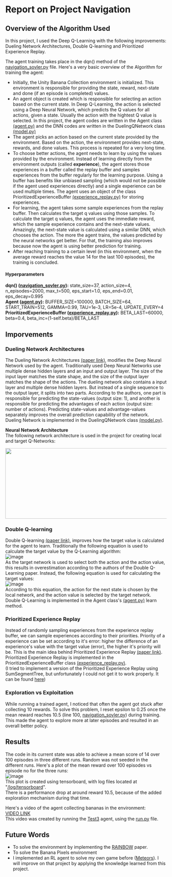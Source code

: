 # Report on Project Navigation

## Overview of the Algorithm Used

In this project, I used the Deep Q-Learning with the following improvements: Dueling Network Architectures, Double Q-learning and Prioritized Experience Replay.  

The agent training takes place in the dqn() method of the [navigation_sovler.py](https://github.com/fahimfss/RL/blob/master/ProjectNavigationMain/navigation_sovler.py) file. Here's a very basic overview of the Algorithm for training the agent:
- Initially, the Unity Banana Collection environment is initialized. This environment is responsible for providing the state, reward, next-state and done (if an episode is completed) values.
- An agent object is created which is responsible for selecting an action based on the current state. In Deep Q-Learning, the action is selected using a Deep Neural Network, which predicts the Q values for all actions, given a state. Usually the action with the hightest Q value is selected. In this project, the agent codes are written in the Agent class [(agent.py)](https://github.com/fahimfss/RL/blob/master/ProjectNavigationMain/agent.py) and the DNN codes are written in the DuelingQNetwork class [(model.py)](https://github.com/fahimfss/RL/blob/master/ProjectNavigationMain/model.py)
- The agent picks an action based on the current state provided by the environment. Based on the action, the environment provides next-state, rewards, and done values. This process is repeated for a very long time. 
- To choose better actions, the agent needs to learn by using the values provided by the environment. Instead of learning directly from the environment outputs (called **experience**), the agent stores those experiences in a buffer called the replay buffer and samples experiences from the buffer regularly for the learning purpose. Using a buffer has benefits like unbiased sampling (which would not be possible if the agent used experiences directly) and a single experience can be used multiple times. The agent uses an object of the class PrioritizedExperienceBuffer [(experience_replay.py)](https://github.com/fahimfss/RL/blob/master/ProjectNavigationMain/experience_replay.py) for storing experiences.
- For learning, the agent takes some sample experiences from the replay buffer. Then calculates the target q values using those samples. To calculate the target q values, the agent uses the immediate reward, which the sample experience contains and the next-state values. Amazingly, the next-state value is calculated using a similar DNN, which chooses the action. The more the agent trains, the values predicted by the neural networks get better. For that, the training also improves because now the agent is using better prediction for training. 
- After reaching training to a certain level (in this environment, when the average reward reaches the value 14 for the last 100 episodes), the training is concluded. 

#### Hyperparameters
**dqn() ([navigation_sovler.py](https://github.com/fahimfss/RL/blob/master/ProjectNavigationMain/navigation_sovler.py)):** state_size=37, action_size=4, n_episodes=2000, max_t=500, eps_start=1.0, eps_end=0.01, eps_decay=0.995  
**Agent ([agent.py](https://github.com/fahimfss/RL/blob/master/ProjectNavigationMain/agent.py)):** BUFFER_SIZE=100000, BATCH_SIZE=64, START_TRAIN=512, GAMMA=0.99, TAU=1e-3, LR=5e-4, UPDATE_EVERY=4  
**PrioritizedExperienceBuffer ([experience_replay.py](https://github.com/fahimfss/RL/blob/master/ProjectNavigationMain/experience_replay.py)):** BETA_LAST=60000, beta=0.4, beta_inc=(1-self.beta)/BETA_LAST

## Imporvements
### Dueling Network Architectures
The Dueling Network Architectures [(paper link)](https://arxiv.org/abs/1511.06581), modifies the Deep Neural Network used by the agent. Traditionally used  Deep Neural Networks use multiple dense hidden layers and an input and output layer. The size of the input layer matches the state shape, and the size of the output layer matches the shape of the actions. The dueling network also contains a input layer and multiple dense hidden layers. But instead of a single sequence to the output layer, it splits into two parts. According to the authors, one part is responsible for predicting the state-values (output size: 1), and another is responsible for predicting the advantages of each action (output size: number of actions). Predicting state-values and advantage-values separately improves the overall prediction capability of the network.  
Dueling Network is implemented in the DuelingQNetwork class [(model.py)](https://github.com/fahimfss/RL/blob/master/ProjectNavigationMain/model.py).
  
**Neural Network Architecture**  
The following network architecture is used in the project for creating local and target Q-Networks:  
  
<img src="https://user-images.githubusercontent.com/8725869/113427519-fc5b1e80-93f6-11eb-849c-318771f911d2.png" width="600" height="220">
 
### Double Q-learning
Double Q-learning [(paper link)](https://arxiv.org/abs/1509.06461), improves how the target value is calculated for the agent to learn. Traditionally the following equation is used to calculate the target value by the Q-Learning algorithm:  
![image](https://user-images.githubusercontent.com/8725869/113436312-4e577080-9406-11eb-8869-201f0515257c.png)  
As the target network is used to select both the action and the action value, this results in overestimation according to the authors of the Double Q-Learning paper. Instead, the following equation is used for calculating the target values:  
![image](https://user-images.githubusercontent.com/8725869/113436845-44823d00-9407-11eb-9a9b-d4d9121fb54e.png)  
According to this equation, the action for the next state is chosen by the local network, and the action value is selected by the target network.  
Double Q-Learning is implemented in the Agent class's [(agent.py)](https://github.com/fahimfss/RL/blob/master/ProjectNavigationMain/agent.py) learn method.

### Prioritized Experience Replay
Instead of randomly sampling experiences from the experience replay buffer, we can sample experiences according to their priorities. Priority of a experience can be set according to it's error: higher the difference of an experience's value with the target value (error), the higher it's priority will be. This is the main idea behind Prioritized Experience Replay [(paper link)](https://arxiv.org/abs/1511.05952). 
Prioritized Experience Replay is implemented in the PrioritizedExperienceBuffer class [(experience_replay.py)](https://github.com/fahimfss/RL/blob/master/ProjectNavigationMain/experience_replay.py).  
(I tried to implement a version of the Prioritized Experience Replay using SumSegmentTree, but unfortunately I could not get it to work properly. It can be found [here](https://github.com/fahimfss/RL/blob/master/ProjectNavigationMain/experience_replay_sum_tree.py))  

### Exploration vs Exploitation
While running a trained agent, I noticed that often the agent got stuck after collecting 10 rewards. To solve this problem, I reset epsilon to 0.25 once the mean reward reaches 10.5 (line 100, [navigation_sovler.py](https://github.com/fahimfss/RL/blob/master/ProjectNavigationMain/navigation_sovler.py)) during training. This made the agent to explore more at later episodes and resulted in an overall better policy.  

## Results
The code in its current state was able to achieve a mean score of 14 over 100 episodes in three different runs. Random was not seeded in the different runs. Here's a plot of the mean reward over 100 episodes vs episode no for the three runs:  
![image](https://user-images.githubusercontent.com/8725869/113443937-b745e500-9414-11eb-8748-23029e065d99.png)  
This plot is created using tensorboard, with log files located at "[/log/tensorboard](https://github.com/fahimfss/RL/tree/master/ProjectNavigationMain/log/tensorboard)".  
There is a performance drop at around reward 10.5, because of the added exploration mechanism during that time. 

Here's a video of the agent collecting bananas in the environment:  
[VIDEO LINK](https://user-images.githubusercontent.com/8725869/113444334-80bc9a00-9415-11eb-9f55-61d8de9f4804.mp4)  
This video was created by running the [Test3](https://github.com/fahimfss/RL/tree/master/ProjectNavigationMain/checkpoints) agent, using the [run.py](https://github.com/fahimfss/RL/blob/master/ProjectNavigationMain/run.py) file.  

## Future Words
- To solve the environment by implementing the [RAINBOW](https://arxiv.org/abs/1710.02298) paper.  
- To solve the Banana Pixels environment
- I implemented an RL agent to solve my own game before ([Meteors](https://github.com/fahimfss/RL/tree/master/DQN)). I will improve on that project by applying the knowledge learned from this project. 
